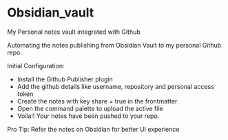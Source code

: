 # Obsidian_vault
My Personal notes vault integrated with Github

Automating the notes publishing from Obsidian Vault to my personal Github repo.

Initial Configuration:
- Install the Github Publisher plugin
- Add the github details like username, repository and personal access token
- Create the notes with key share = true in the frontmatter
- Open the command palette to upload the active file
- Voila!! Your notes have been pushed to your repo.

Pro Tip: Refer the notes on Obsidian for better UI experience
